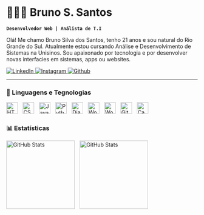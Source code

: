 # 👩🏻‍💻 Bruno S. Santos

**`Desenvolvedor Web | Análista de T.I`**

Olá! Me chamo Bruno Silva dos Santos, tenho 21 anos e sou natural do Rio Grande do Sul. Atualmente estou cursando Análise e Desenvolvimento de Sistemas na Unisinos. Sou apaixonado por tecnologia e por desenvolver novas interfacies em sistemas, apps ou websites. 

<p align="left">
    <a href="https://github.com/bruunossantos">
        <img 
            alt="LinkedIn" 
            title="Me siga no LinkedIn" 
            src="https://custom-icon-badges.demolab.com/badge/LinkedIn-100+-236ad3?style=for-the-badge&logo=linkedin&logoColor=white&labelColor=1155ba"
        />
    </a>   
    <a href="https://www.instagram.com/bruunossantos_">
        <img 
            alt="Instagram" 
            title="Me siga no Instagram" 
            src="https://custom-icon-badges.demolab.com/badge/Instagram-600+-bc2a8d?style=for-the-badge&logo=instagram&logoColor=white&labelColor=c93098"
        />
    </a>
    <a href="https://github.com/bruunossantos">
        <img 
            alt="Github" 
            title="Me siga no GitHub" 
            src="https://custom-icon-badges.demolab.com/github/followers/bruunossantos?color=55960c&labelColor=488207&style=for-the-badge&logo=github&label=Github&logoColor=white"
        />
    </a>
</p>

---

### 🤖 Linguagens e Tegnologias

<img 
    align="left" 
    alt="HTML"
    title="HTML" 
    width="30px" 
    style="padding-right: 10px;" 
    src="https://cdn.jsdelivr.net/gh/devicons/devicon@latest/icons/html5/html5-original.svg" 
/>
<img 
    align="left" 
    alt="CSS" 
    title="CSS"
    width="30px" 
    style="padding-right: 10px;" 
    src="https://cdn.jsdelivr.net/gh/devicons/devicon@latest/icons/css3/css3-original.svg" 
/>
<img 
    align="left" 
    alt="JavaScript" 
    title="JavaScript"
    width="30px" 
    style="padding-right: 10px;" 
    src="https://cdn.jsdelivr.net/gh/devicons/devicon@latest/icons/javascript/javascript-original.svg" 
/>
<img 
    align="left" 
    alt="Python" 
    title="Python"
    width="30px" 
    style="padding-right: 10px;" 
    src="https://cdn.jsdelivr.net/gh/devicons/devicon@latest/icons/python/python-original.svg" 
/>
<img 
    align="left" 
    alt="Django" 
    title="Django"
    width="30px" 
    style="padding-right: 10px;" 
    src="https://cdn.jsdelivr.net/gh/devicons/devicon@latest/icons/django/django-plain.svg" 
/>
<img 
    align="left" 
    alt="Wordpress" 
    title="Wordpress"
    width="30px" 
    style="padding-right: 10px;" 
    src="https://cdn.jsdelivr.net/gh/devicons/devicon@latest/icons/wordpress/wordpress-plain.svg" 
/>
<img 
    align="left" 
    alt="WooCommerce" 
    title="WooCommerce"
    width="30px" 
    style="padding-right: 10px;" 
    src="https://cdn.jsdelivr.net/gh/devicons/devicon@latest/icons/woocommerce/woocommerce-original.svg" 
/>
<img 
    align="left" 
    alt="Git" 
    title="Git"
    width="30px" 
    style="padding-right: 10px;" 
    src="https://cdn.jsdelivr.net/gh/devicons/devicon@latest/icons/git/git-original.svg" 
/>
<img 
    align="left" 
    alt="Canva" 
    title="Canva"
    width="30px" 
    style="padding-right: 10px;" 
    src="https://cdn.jsdelivr.net/gh/devicons/devicon@latest/icons/canva/canva-original.svg" 
/>

<br/>
<br/>

### 📊 Estatísticas
<p>

  <img 
    align="left" 
    alt="GitHub Stats" 
    height="180" 
    style="padding-right: 10px;" 
    src="https://github-readme-stats.vercel.app/api?username=bruunossantos&show_icons=true&theme=tokyonight&include_all_commits=true&locale=pt-br" 
  />

<img 
      align="left" 
      alt="GitHub Stats" 
      height="180" 
      src="https://github-readme-stats.vercel.app/api/top-langs/?username=bruunossantos&theme=tokyonight&layout=compact&custom_title=Tecnologias&langs_count=6" 
  />

</p>